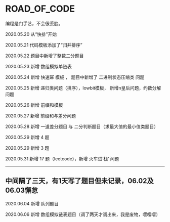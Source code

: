 # ROAD_OF_CODE
编程是门手艺，不会很丢脸。

2020.05.20 从“快排”开始

2020.05.21 代码模板添加了“归并排序”

2020.05.22 题目中新增了整数二分题目

2020.05.23 新增 数组模拟单链表

2020.05.24 新增 快速幂 模板 ， 题目中新增了 二进制状态压缩类 问题

2020.05.25 新增 递归类问题（排序），lowbit模板， 新增n皇后问题，约数分解问题

2020.05.26 新增 前缀和模板

2020.05.27 新增 前缀和与差分问题

2020.05.28 新增 一道差分题目 与 二分判断题目（求最大值的最小值类题目）

2020.05.29 新增 4 题

2020.05.29 新增 3 题
 
2020.05.31 新增 17 题（leetcode），新增 火车进‘栈’ 问题

------------------------------------------------------------
中间隔了三天，有1天写了题目但未记录，06.02及06.03懈怠
-----------------------------------------------------------
2020.06.04 新增 队列题目

2020.06.06 新增 数组模拟链表题目（调了两天才调出来，我是废物，嘤嘤嘤）

